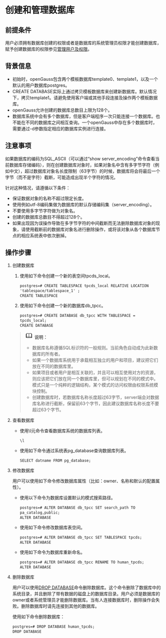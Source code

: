 # 创建和管理数据库<a name="ZH-CN_TOPIC_0242370181"></a>

## 前提条件<a name="zh-cn_topic_0237120295_zh-cn_topic_0059779126_s82a10b03aef44f24a8b835912c58dd5b"></a>

用户必须拥有数据库创建的权限或者是数据库的系统管理员权限才能创建数据库，赋予创建数据库的权限参见[管理用户及权限](管理用户及权限.md)。

## 背景信息<a name="zh-cn_topic_0237120295_zh-cn_topic_0059779126_s4b8e4eb214404dc8a2dfd174a7245290"></a>

-   初始时，openGauss包含两个模板数据库template0、template1，以及一个默认的用户数据库postgres。
-   CREATE DATABASE实际上通过拷贝模板数据库来创建新数据库。默认情况下，拷贝template1。请避免使用客户端或其他手段连接及操作两个模板数据库。
-   openGauss允许创建的数据库总数目上限为128个。
-   数据库系统中会有多个数据库，但是客户端程序一次只能连接一个数据库。也不能在不同的数据库之间相互查询。一个openGauss中存在多个数据库时，需要通过-d参数指定相应的数据库实例进行连接。

## 注意事项<a name="zh-cn_topic_0237120295_zh-cn_topic_0059779126_section19939134010190"></a>

如果数据库的编码为SQL\_ASCII（可以通过“show server\_encoding”命令查看当前数据库存储编码），则在创建数据库对象时，如果对象名中含有多字节字符（例如中文），超过数据库对象名长度限制（63字节）的时候，数据库将会将最后一个字节（而不是字符）截断，可能造成出现半个字符的情况。

针对这种情况，请遵循以下条件：

-   保证数据对象的名称不超过限定长度。
-   使用例如utf-8编码集做为数据库的默认存储编码集（server\_encoding）。
-   不要使用多字节字符做为对象名。
-   创建的数据库总数目不得超过128个。
-   如果出现因为误操作导致在多字节字符的中间截断而无法删除数据库对象的现象，请使用截断前的数据库对象名进行删除操作，或将该对象从各个数据库节点的相应系统表中依次删掉。

## 操作步骤<a name="zh-cn_topic_0237120295_zh-cn_topic_0059779126_s2c34996198bd4ad8b9eb15de09d68bcb"></a>

1.  创建数据库

    1.  使用如下命令创建一个新的表空间tpcds\_local。

        ```
        postgres=# CREATE TABLESPACE tpcds_local RELATIVE LOCATION 'tablespace/tablespace_1' ;
        CREATE TABLESPACE
        ```

    2.  使用如下命令创建一个新的数据库db\_tpcc。

        ```
        postgres=# CREATE DATABASE db_tpcc WITH TABLESPACE = tpcds_local;
        CREATE DATABASE
        ```

    >![](public_sys-resources/icon-note.gif) **说明：**   
    >-   数据库名称遵循SQL标识符的一般规则。当前角色自动成为此新数据库的所有者。  
    >-   如果一个数据库系统用于承载相互独立的用户和项目，建议把它们放在不同的数据库里。  
    >-   如果项目或者用户是相互关联的，并且可以相互使用对方的资源，则应该把它们放在同一个数据库里，但可以规划在不同的模式中。模式只是一个纯粹的逻辑结构，某个模式的访问权限由权限系统模块控制。  
    >-   创建数据库时，若数据库名称长度超过63字节，server端会对数据库名称进行截断，保留前63个字节，因此建议数据库名称长度不要超过63个字节。  

2.  查看数据库
    -   使用\\l元命令查看数据库系统的数据库列表。

        ```
        \l
        ```

    -   使用如下命令通过系统表pg\_database查询数据库列表。

        ```
        SELECT datname FROM pg_database;
        ```

3.  修改数据库

    用户可以使用如下命令修改数据库属性（比如：owner、名称和默认的配置属性）。

    -   使用以下命令为数据库设置默认的模式搜索路径。

        ```
        postgres=# ALTER DATABASE db_tpcc SET search_path TO pa_catalog,public;
        ALTER DATABASE
        ```

    -   使用如下命令修改数据库表空间。

        ```
        postgres=# ALTER DATABASE db_tpcc SET TABLESPACE tpcds;
        ALTER DATABASE
        ```

    -   使用如下命令为数据库重新命名。

        ```
        postgres=# ALTER DATABASE db_tpcc RENAME TO human_tpcds;
        ALTER DATABASE
        ```

4.  删除数据库

    用户可以使用[DROP DATABASE](DROP-DATABASE.md)命令删除数据库。这个命令删除了数据库中的系统目录，并且删除了带有数据的磁盘上的数据库目录。用户必须是数据库的owner或者系统管理员才能删除数据库。当有人连接数据库时，删除操作会失败。删除数据库时请先连接到其他的数据库。

    使用如下命令删除数据库：

    ```
    postgres=# DROP DATABASE human_tpcds;
    DROP DATABASE
    ```


